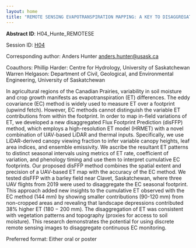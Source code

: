```yaml
---
layout: home
title: "REMOTE SENSING EVAPOTRANSPIRATION MAPPING: A KEY TO DISAGGREGATE EDDY-COVARIANCE FOOTPRINTS"
---
```



**Abstract ID**: H04_Hunte_REMOTESE

Session ID: [H04](.)

Corresponding author: Anders Hunter <a href="mailto:anders.hunter@usask.ca">anders.hunter@usask.ca</a>

Coauthors: Phillip Harder: Centre for Hydrology, University of Saskatchewan
 Warren Helgason: Department of Civil, Geological, and Environmental Engineering, University of Saskatchewan 

In agricultural regions of the Canadian Prairies, variability in soil moisture and crop growth manifests as evapotranspiration (ET) differences. The eddy covariance (EC) method is widely used to measure ET over a footprint (upwind fetch). However, EC methods cannot distinguish the variable ET contributions from within the footprint. In order to map in-field variations of ET, we developed a new disaggregated Flux Footprint Prediction (disFFP) method, which employs a high-resolution ET model (HRMET) with a novel combination of UAV-based LiDAR and thermal inputs. Specifically, we use LiDAR-derived canopy viewing fraction to infer variable canopy heights, leaf area indices, and ensemble emissivity. We ascribe the resultant ET patterns to distinct seasonal intervals using metrics of ET rate, coefficient of variation, and phenology timing and use them to interpret cumulative EC footprints. Our proposed disFFP method combines the spatial extent and precision of a UAV-based ET map with the accuracy of the EC method. We tested disFFP with a barley field near Clavet, Saskatchewan, where three UAV flights from 2019 were used to disaggregate the EC seasonal footprint. This approach added new insights to the cumulative ET observed with the EC method (144 mm) by showing smaller contributions (90-120 mm) from non-cropped areas and revealing that landscape depressions contributed 38% higher ET (180 − 200 mm). The disaggregation of ET was consistent with vegetation patterns and topography (proxies for access to soil moisture). This research demonstrates the potential for using discrete remote sensing images to disaggregate continuous EC monitoring.

Preferred format: Either oral or poster
